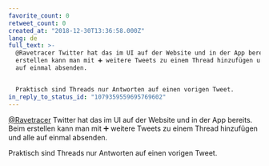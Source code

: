 ```yaml
---
favorite_count: 0
retweet_count: 0
created_at: "2018-12-30T13:36:58.000Z"
lang: de
full_text: >-
  @Ravetracer Twitter hat das im UI auf der Website und in der App bereits. Beim
  erstellen kann man mit ➕ weitere Tweets zu einem Thread hinzufügen und alle
  auf einmal absenden.


  Praktisch sind Threads nur Antworten auf einen vorigen Tweet.
in_reply_to_status_id: "1079359559695769602"
---
```


[@Ravetracer](https://twitter.com/Ravetracer) Twitter hat das im UI auf der
Website und in der App bereits. Beim erstellen kann man mit ➕ weitere Tweets zu
einem Thread hinzufügen und alle auf einmal absenden.

Praktisch sind Threads nur Antworten auf einen vorigen Tweet.
